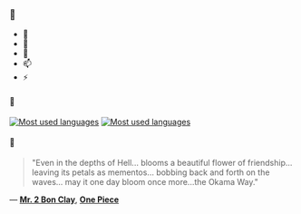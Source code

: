 ### 👋

- 🔭
- 🌱
- 💬
- 📫
- ⚡

#### 🧏

[![Most used languages](https://github-readme-stats-aynah.vercel.app/api/top-langs/?username=aynh&theme=solarized-dark&langs_count=6&layout=compact&hide_title=true)](https://github.com/anuraghazra/github-readme-stats#gh-dark-mode-only)
[![Most used languages](https://github-readme-stats-aynah.vercel.app/api/top-langs/?username=aynh&theme=solarized-light&langs_count=6&layout=compact&hide_title=true)](https://github.com/anuraghazra/github-readme-stats#gh-light-mode-only)

#### 💬

> "Even in the depths of Hell... blooms a beautiful flower of friendship... leaving its petals as mementos... bobbing back and forth on the waves... may it one day bloom once more...the Okama Way."

&mdash; [**Mr. 2 Bon Clay**](https://myanimelist.net/character.php?q=Mr.%202%20Bon%20Clay&cat=character), [**One Piece**](https://myanimelist.net/search/all?q=One%20Piece&cat=all)
